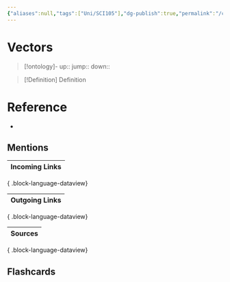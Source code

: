 ```yaml
---
{"aliases":null,"tags":["Uni/SCI105"],"dg-publish":true,"permalink":"/cards/vectors/","dgPassFrontmatter":true}
---
```


# Vectors

> [!ontology]-
> up:: 
> jump:: 
> down:: 

> [!Definition] Definition
> 

# Reference
- 

## Mentions

| Incoming Links |
| -------------- |

{ .block-language-dataview}

| Outgoing Links |
| -------------- |

{ .block-language-dataview}

| Sources |
| ------- |

{ .block-language-dataview}

## Flashcards 
